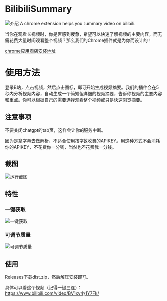 # BilibiliSummary

![介绍](https://raw.githubusercontent.com/lxfater/BilibiliSummary/main/screenShot/logo.png)
A chrome extension helps you summary video on bilibili.

当你在观看长视频时，你是否感到疲惫，希望可以快速了解视频的主要内容，而无需花费大量时间观看整个视频？那么我们的Chrome插件就是为你而设计的！

[chrome应用商店安装地址](https://chrome.google.com/webstore/detail/summary-for-bilibili/hjjdhgophcjfgkempifgiflgekhecnme)
# 使用方法
登录B站，点击视频，然后点击图标，即可开始生成视频摘要。我们的插件会在5秒内分析视频内容，自动生成一个简短但详细的视频摘要，告诉你视频的主要内容和重点。你可以根据自己的需要选择观看整个视频或只是快速浏览摘要。

## 注意事项
不要关闭chatgpt的tab页，这样会让你的服务中断。

因为是拿字幕去做解析，不适合使用按字数收费的APIKEY。用这种方式不会消耗你的APIKEY，不花费你一分钱，当然也不花费我一分钱。

## 截图

![运行截图](https://raw.githubusercontent.com/lxfater/BilibiliSummary/main/screenShot/demo.png)
## 特性
### 一键获取
![一键获取](https://raw.githubusercontent.com/lxfater/BilibiliSummary/main/screenShot/f2.png)
### 可调节质量
![可调节质量](https://raw.githubusercontent.com/lxfater/BilibiliSummary/main/screenShot/f1.png)


## 使用

Releases下载dist.zip，然后解压安装即可。

具体可以看这个视频（记得一键三连）：https://www.bilibili.com/video/BV1xv4y1Y7Fk/


